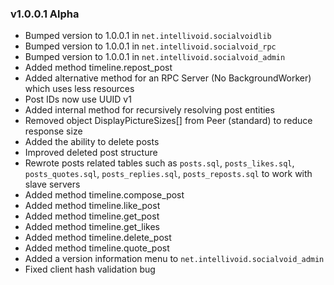 ### v1.0.0.1 Alpha
 - Bumped version to 1.0.0.1 in `net.intellivoid.socialvoidlib`
 - Bumped version to 1.0.0.1 in `net.intellivoid.socialvoid_rpc`
 - Bumped version to 1.0.0.1 in `net.intellivoid.socialvoid_admin`
 - Added method timeline.repost_post
 - Added alternative method for an RPC Server (No BackgroundWorker) which uses less resources
 - Post IDs now use UUID v1
 - Added internal method for recursively resolving post entities
 - Removed object DisplayPictureSizes[] from Peer (standard) to reduce response size
 - Added the ability to delete posts
 - Improved deleted post structure
 - Rewrote posts related tables such as `posts.sql`, `posts_likes.sql`, `posts_quotes.sql`, 
   `posts_replies.sql`, `posts_reposts.sql` to work with slave servers
 - Added method timeline.compose_post
 - Added method timeline.like_post
 - Added method timeline.get_post
 - Added method timeline.get_likes
 - Added method timeline.delete_post
 - Added method timeline.quote_post
 - Added a version information menu to `net.intellivoid.socialvoid_admin`
 - Fixed client hash validation bug